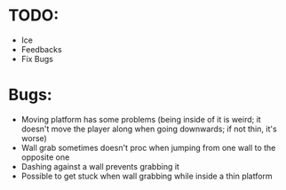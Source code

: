 # TODO:
- Ice
- Feedbacks
- Fix Bugs

# Bugs:
- Moving platform has some problems (being inside of it is weird; it doesn't move the player along when going downwards; if not thin, it's worse)
- Wall grab sometimes doesn't proc when jumping from one wall to the opposite one
- Dashing against a wall prevents grabbing it
- Possible to get stuck when wall grabbing while inside a thin platform